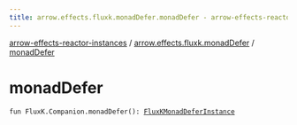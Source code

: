 ```yaml
---
title: arrow.effects.fluxk.monadDefer.monadDefer - arrow-effects-reactor-instances
---
```


[arrow-effects-reactor-instances](../index.html) / [arrow.effects.fluxk.monadDefer](index.html) / [monadDefer](./monad-defer.html)

# monadDefer

`fun FluxK.Companion.monadDefer(): `[`FluxKMonadDeferInstance`](../arrow.effects/-flux-k-monad-defer-instance/index.html)